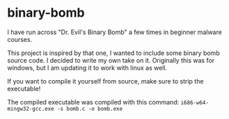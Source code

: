 # binary-bomb
I have run across "Dr. Evil's Binary Bomb" a few times in beginner malware courses.

This project is inspired by that one, I wanted to include some binary bomb source code.
I decided to write my own take on it. Originally this was for windows, but I am updating it to work with linux as well.

If you want to compile it yourself from source, make sure to strip the executable!

The compiled executable was compiled with this command: `i686-w64-mingw32-gcc.exe -s bomb.c -o bomb.exe`
